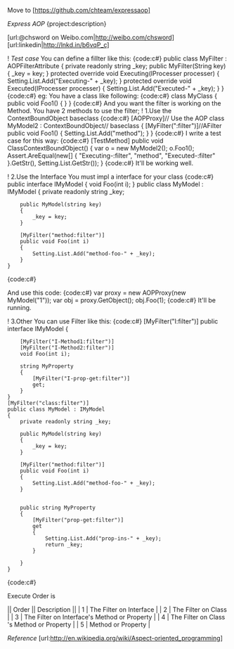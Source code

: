 Move to [https://github.com/chteam/expressaop]

*Express AOP*
{project:description}

[url:@chsword on Weibo.com|http://weibo.com/chsword]
[url:linkedin|http://lnkd.in/b6vqP_c]

! *Test case*
You can define a fillter like this:
{code:c#}
    public class MyFilter : AOPFilterAttribute
    {
        private readonly string _key;
        public MyFilter(String key)
        {
            _key = key;
        }
        protected override void Executing(IProcesser processer)
        {
            Setting.List.Add("Executing-" + _key);
        }
        protected override void Executed(IProcesser processer)
        {
            Setting.List.Add("Executed-" + _key);
        }
    }
{code:c#}
eg: You have a class like following:
{code:c#}
    class MyClass {
        public void Foo1()
        {
        }
    }
{code:c#}
And you want the filter is working on the Method.
You have 2 methods to use the filter;
! 1.Use the ContextBoundObject baseclass
{code:c#}
    [AOPProxy]// Use the AOP
    class MyModel2 : ContextBoundObject// baseclass
    {
        [MyFilter(":filter")]//AFilter
        public void Foo1()
        {
            Setting.List.Add("method");
        }
    }
{code:c#}
I write a test case for this way:
{code:c#}
        [TestMethod]
        public void ClassContextBoundObject()
        {
            var o = new MyModel2();
            o.Foo1();
            Assert.AreEqual(new[]
                                {
                                    "Executing-:filter",
                                    "method",
                                    "Executed-:filter"
                                }.GetStr(), Setting.List.GetStr());
        }
{code:c#}
It'll be working well.

! 2.Use the Interface
You must impl a interface for your class
{code:c#}
    public interface IMyModel
    {
        void Foo(int i);
    }
 public class MyModel : IMyModel
    {
        private readonly string _key;

        public MyModel(string key)
        {
            _key = key;
        }

        [MyFilter("method:filter")]
        public void Foo(int i)
        {
            Setting.List.Add("method-foo-" + _key);
        }
    }
{code:c#}

And use this code:
{code:c#}
  var proxy = new AOPProxy<IMyModel>(new MyModel("1"));
  var obj = proxy.GetObject();
  obj.Foo(1);
{code:c#}
It'll be running.

! 3.Other
You can use Filter like this:
{code:c#}
    [MyFilter("I:filter")]
    public interface IMyModel
    {

        [MyFilter("I-Method1:filter")]
        [MyFilter("I-Method2:filter")]
        void Foo(int i);

        string MyProperty
        {
            [MyFilter("I-prop-get:filter")]
            get;
        }
    }
    [MyFilter("class:filter")]
    public class MyModel : IMyModel
    {
        private readonly string _key;

        public MyModel(string key)
        {
            _key = key;
        }

        [MyFilter("method:filter")]
        public void Foo(int i)
        {
            Setting.List.Add("method-foo-" + _key);
        }


        public string MyProperty
        {
            [MyFilter("prop-get:filter")]
            get
            {
                Setting.List.Add("prop-ins-" + _key);
                return _key;
            }

        }
    }
{code:c#}

Execute Order is

|| Order || Description ||
| 1 | The Filter on Interface |
| 2 | The Filter on Class |
| 3 | The Filter on Interface's Method or Property |
| 4 | The Filter on Class 's Method or Property |
| 5 | Method or Property | 

*Reference*
[url:http://en.wikipedia.org/wiki/Aspect-oriented_programming]
